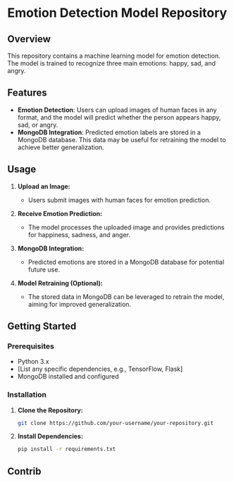 # Emotion Detection Model Repository

## Overview

This repository contains a machine learning model for emotion detection. The model is trained to recognize three main emotions: happy, sad, and angry.

## Features

- **Emotion Detection**: Users can upload images of human faces in any format, and the model will predict whether the person appears happy, sad, or angry.
- **MongoDB Integration**: Predicted emotion labels are stored in a MongoDB database. This data may be useful for retraining the model to achieve better generalization.

## Usage

1. **Upload an Image:**
   - Users submit images with human faces for emotion prediction.

2. **Receive Emotion Prediction:**
   - The model processes the uploaded image and provides predictions for happiness, sadness, and anger.

3. **MongoDB Integration:**
   - Predicted emotions are stored in a MongoDB database for potential future use.

4. **Model Retraining (Optional):**
   - The stored data in MongoDB can be leveraged to retrain the model, aiming for improved generalization.

## Getting Started

### Prerequisites

- Python 3.x
- [List any specific dependencies, e.g., TensorFlow, Flask]
- MongoDB installed and configured

### Installation

1. **Clone the Repository:**

    ```bash
    git clone https://github.com/your-username/your-repository.git
    ```

2. **Install Dependencies:**

    ```bash
    pip install -r requirements.txt
    ```

## Contrib








